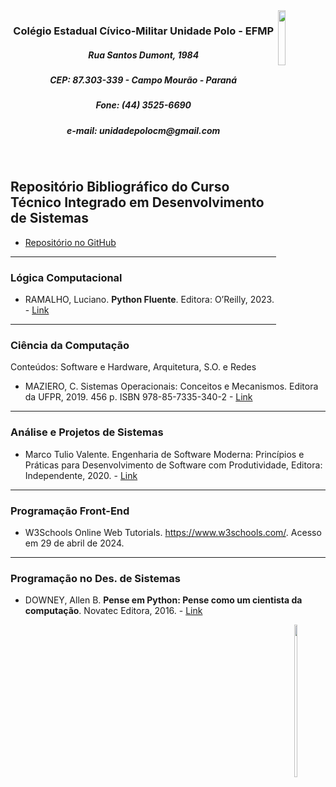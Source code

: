 <img src="https://gist.github.com/assets/29463682/62945834-c04c-4ad8-a046-bd8637b23fa2" width="15%" height="15%" align="right">
      <h3 style="text-align: center;">Colégio Estadual Cívico-Militar Unidade Polo - EFMP</h3>
      <h5 style="text-align: center;">Rua Santos Dumont, 1984</h5>
      <h5 style="text-align: center;">CEP: 87.303-339 - Campo Mourão - Paraná</h5>
      <h5 style="text-align: center;">Fone: (44) 3525-6690</h5>
      <h5 style="text-align: center;">e-mail: unidadepolocm@gmail.com</h5>
<br>

## Repositório Bibliográfico do Curso Técnico Integrado em Desenvolvimento de Sistemas

* [Repositório no GitHub](https://github.com/Universidade-Livre/ciencia-da-computacao)


---
### Lógica Computacional

* RAMALHO, Luciano. **Python Fluente**. Editora: O’Reilly, 2023. - [Link](https://pythonfluente.com/)

---
### Ciência da Computação
Conteúdos: Software e Hardware, Arquitetura,  S.O. e Redes

* MAZIERO, C. Sistemas Operacionais: Conceitos e Mecanismos. Editora da UFPR, 2019. 456 p. ISBN 978-85-7335-340-2 - [Link](https://www.researchgate.net/publication/343921399_Sistemas_Operacionais_Conceitos_e_Mecanismos "https://www.researchgate.net/publication/343921399_Sistemas_Operacionais_Conceitos_e_Mecanismos")

---
### Análise e Projetos de Sistemas
* Marco Tulio Valente. Engenharia de Software Moderna: Princípios e Práticas para Desenvolvimento de Software com Produtividade, Editora: Independente, 2020. - [Link](https://engsoftmoderna.info/)

---
### Programação Front-End

* W3Schools Online Web Tutorials. https://www.w3schools.com/. Acesso em 29 de abril de 2024.

<!-- ---
### Programação Mobile -->

<!-- ---
### Banco de Dados -->

<!-- ---
### Programação Back-End -->

---
###  Programação no Des. de Sistemas
* DOWNEY, Allen B. **Pense em Python: Pense como um cientista da computação**. Novatec Editora, 2016. - [Link](https://penseallen.github.io/PensePython2e/)

<!-- ### Computação Gráfica -->

<img src="https://mirrors.creativecommons.org/presskit/buttons/88x31/png/by-nc.png" width="10%" height="25%" align="right">